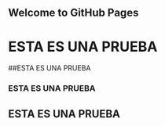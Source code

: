 ## Welcome to GitHub Pages


# ESTA ES UNA PRUEBA
##ESTA ES UNA PRUEBA
### ESTA ES UNA PRUEBA
## ESTA ES UNA PRUEBA
